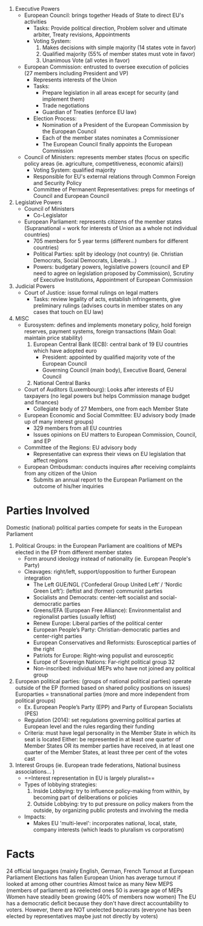 1. Executive Powers
	- European Council: brings together Heads of State to direct EU's activities
		- Tasks: Provide political direction, Problem solver and ultimate arbiter, Treaty revisions, Appointments
		- Voting System:
			1. Makes decisions with simple majority (14 states vote in favor)
			2. Qualified majority (55% of member states must vote in favor)
			3. Unanimous Vote (all votes in favor)
	- European Commission: entrusted to oversee execution of policies (27 members including President and VP)
		- Represents interests of the Union
		- Tasks: 
			- Prepare legislation in all areas except for security (and implement them)
			- Trade negotiations
			- Guardian of Treaties (enforce EU law)
		- Election Process:
			- Nomination of a President of the European Commission by the European Council
			- Each of the member states nominates a Commissioner
			- The European Council finally appoints the European Commission
	- Council of Ministers: represents member states (focus on specific policy areas (ie. agriculture, competitiveness, economic afairs))
		- Voting System: qualified majority 
		- Responsible for EU's external relations through Common Foreign and Security Policy 
		- Committee of Permanent Representatives: preps for meetings of Council and European Council 
2. Legislative Powers
	- Council of Ministers
		- Co-Legislator
	- European Parliament: represents citizens of the member states (Supranational = work for interests of Union as a whole not individual countries)
		- 705 members for 5 year terms (different numbers for different countries)
		- Political Parties: split by ideology (not country) (ie. Christian Democrats, Social Democrats, Liberals...)
		- Powers: budgetary powers, legislative powers (council and EP need to agree on legislation proposed by Commission), Scrutiny of Executive Institutions, Appointment of European Commission
3. Judicial Powers 
	- Court of Justice: issue formal rulings on legal matters
		- Tasks: review legality of acts, establish infringements, give preliminary rulings (advises courts in member states on any cases that touch on EU law)
4. MISC
	- Eurosystem: defines and implements monetary policy, hold foreign reserves, payment systems, foreign transactions
		(Main Goal: maintain price stability)
		1. European Central Bank (ECB): central bank of 19 EU countries which have adopted euro
			- President: appointed by qualified majority vote of the European Council
			- Governing Council (main body), Executive Board, General Council
		2. National Central Banks
	- Court of Auditors (Luxembourg): Looks after interests of EU taxpayers (no legal powers but helps Commission manage budget and finances)
		- Collegiate body of 27 Members, one from each Member State
	- European Economic and Social Committee: EU advisory body (made up of many interest groups)
		- 329 members from all EU countries
		- Issues opinions on EU matters to European Commission, Council, and EP
	- Committee of the Regions: EU advisory body
		- Representative can express their views on EU legislation that affect regions
	- European Ombudsman: conducts inquires after receiving complaints from any citizen of the Union
		- Submits an annual report to the European Parliament on the outcome of his/her inquiries
# Parties Involved
Domestic (national) political parties compete for seats in the European Parliament
1. Political Groups: in the European Parliament are coalitions of MEPs elected in the EP from different member states
	- Form around ideology instead of nationality (ie. European People's Party)
	- Cleavages: right/left, support/opposition to further European integration
		- The Left GUE/NGL (‘Confederal Group United Left’ / ‘Nordic Green Left’): (leftist and (former) communist parties
		- Socialists and Democrats: center-left socialist and social-democratic parties
		- Greens/EFA (European Free Alliance): Environmentalist and regionalist parties (usually leftist)
		- Renew Europe: Liberal parties of the political center
		- European People’s Party: Christian-democratic parties and center-right parties
		- European Conservatives and Reformists: Eurosceptical parties of the right
		- Patriots for Europe: Right-wing populist and eurosceptic
		- Europe of Sovereign Nations: Far-right political group 32
		- Non-inscribed: individual MEPs who have not joined any political group
2. European political parties: (groups of national political parties) operate outside of the EP (formed based on shared policy positions on issues)
	Europarties = transnational parties (more and more independent from political groups)
	- Ex. European People’s Party (EPP) and Party of European Socialists (PES)
	- Regulation (2014): set regulations governing political parties at European level and the rules regarding their funding
	- Criteria: must have legal personality in the Member State in which its seat is located 
		Either: be represented in at least one quarter of Member States
		OR its member parties have received, in at least one quarter of the Member States, at least three per cent of the votes cast
3. Interest Groups (ie. European trade federations, National business associations... )
	- ==Interest representation in EU is largely pluralist==
	- Types of lobbying strategies:
		1. Inside Lobbying: try to influence policy-making from within, by becoming part of deliberations or policies
		2. Outside Lobbying: try to put pressure on policy makers from the outside, by organizing public protests and involving the media
	- Impacts: 
		- Makes EU 'multi-level': incorporates national, local, state, company interests (which leads to pluralism vs corporatism) 
# Facts
24 official languages (mainly English, German, French
Turnout at European Parliament Elections has fallen
European Union has average turnout if looked at among other countries
Almost twice as many New MEPS (members of parliament) as reelected ones 
50 is average age of MEPs
Women have steadily been growing (40% of members now women)
The EU has a democratic deficit because they don't have direct accountability to voters. However, there are NOT unelected beuracrats (everyone has been elected by representatives maybe just not directly by voters)
